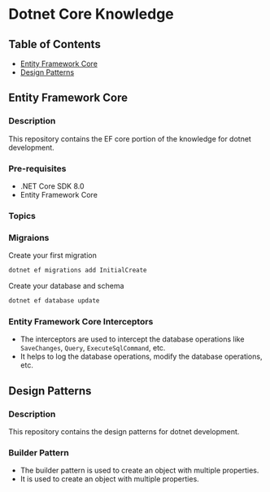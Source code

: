 # Dotnet Core Knowledge

## Table of Contents
- [Entity Framework Core](#entity-framework-core)
- [Design Patterns](#design-patterns)

## Entity Framework Core

### Description

This repository contains the EF core portion of the knowledge for dotnet development.

### Pre-requisites

- .NET Core SDK 8.0
- Entity Framework Core

### Topics

### Migraions

Create your first migration
    
```bash 
dotnet ef migrations add InitialCreate
```
Create your database and schema

```bash
dotnet ef database update
```


### Entity Framework Core Interceptors
  - The interceptors are used to intercept the database operations like `SaveChanges`, `Query`, `ExecuteSqlCommand`, etc.
  - It helps to log the database operations, modify the database operations, etc.

## Design Patterns

### Description

This repository contains the design patterns for dotnet development.

### Builder Pattern

- The builder pattern is used to create an object with multiple properties.
- It is used to create an object with multiple properties.